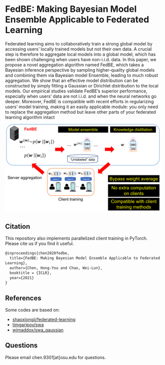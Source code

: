 # FedBE: Making Bayesian Model Ensemble Applicable to Federated Learning
Federated learning aims to collaboratively train a strong global model by accessing
users’ locally trained models but not their own data. A crucial step is therefore to
aggregate local models into a global model, which has been shown challenging
when users have non-i.i.d. data. In this paper, we propose a novel aggregation algorithm named FedBE, which takes a Bayesian inference perspective by sampling
higher-quality global models and combining them via Bayesian model Ensemble,
leading to much robust aggregation. We show that an effective model distribution
can be constructed by simply fitting a Gaussian or Dirichlet distribution to the local
models. Our empirical studies validate FedBE’s superior performance, especially
when users’ data are not i.i.d. and when the neural networks go deeper. Moreover,
FedBE is compatible with recent efforts in regularizing users’ model training,
making it an easily applicable module: you only need to replace the aggregation
method but leave other parts of your federated learning algorithm intact

![](fedbe.png)

## Citation
This repository also implements parallelized client training in PyTorch. Please cite us if you find it useful.
```
@inproceedings{chen2020fedbe,
  title={FedBE: Making Bayesian Model Ensemble Applicable to Federated Learning},
  author={Chen, Hong-You and Chao, Wei-Lun},
  booktitle = {ICLR},
  year={2021}
}
```

## References
Some codes are based on:  
* [shaoxiongji/federated-learning](https://github.com/shaoxiongji/federated-learning) 
* [timgaripov/swa](https://github.com/timgaripov/swa) 
* [wjmaddox/swa_gaussian](https://github.com/wjmaddox/swa_gaussian) 


## Questions
Please email chen.9301[at]osu.edu for questions.
